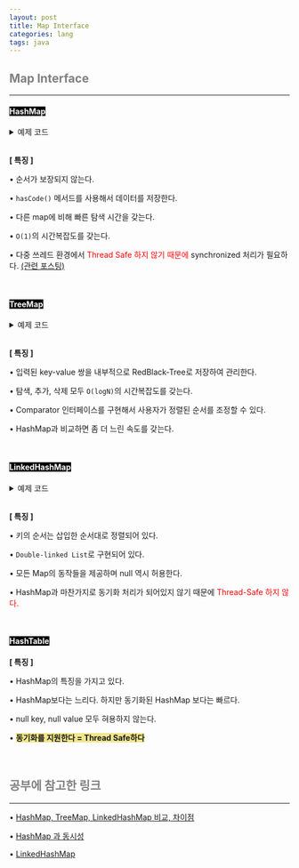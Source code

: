 ```yaml
---
layout: post
title: Map Interface
categories: lang
tags: java
---
```


## <span style="color:gray">Map Interface</span>

---

#### <span style="background-color:black; color:white">HashMap</span>

<details>
<summary>예제 코드</summary>
<div markdown="1">

```java
public static void main(String[] args) {

    Map<String, String> mapTest = new HashMap<>();
    mapTest.put("Facebook", "USA5");
    mapTest.put("Facebook1", "USA4");
    mapTest.put("Facebook2", "USA3");
    mapTest.put("Facebook3", "USA2");
    mapTest.put("Facebook4", "USA1");
    
    for (Map.Entry<String, String> entry : mapTest.entrySet()) {
        System.out.println(entry.getKey() + ":" + entry.getValue());
    }

}

/**
 * Facebook1:USA4
 * Facebook:USA5
 * Facebook4:USA1
 * Facebook3:USA2
 * Facebook2:USA3
 */
```

</div>
</details>

<br>

**[ 특징 ]**

• 순서가 보장되지 않는다. 

• `hasCode()` 메서드를 사용해서 데이터를 저장한다.

• 다른 map에 비해 빠른 탐색 시간을 갖는다.

• `O(1)`의 시간복잡도를 갖는다.

• 다중 쓰레드 환경에서 <span style="color:red">Thread Safe 하지 않기 때문에</span> synchronized 처리가 필요하다. <a href="https://woooongs.tistory.com/67" target="_blank">(관련 포스팅)</a>

<br>

#### <span style="background-color:black; color:white">TreeMap</span>

<details>
<summary>예제 코드</summary>
<div markdown="1">

<br>

**[Comparator X]**

```java
public static void main(String[] args) {

    Map<String, String> mapTest = new TreeMap<>();
    mapTest.put("Facebook", "USA5");
    mapTest.put("Facebook1", "USA4");
    mapTest.put("Facebook2", "USA3");
    mapTest.put("Facebook3", "USA2");
    mapTest.put("Facebook4", "USA1");
    
    for (Map.Entry<String, String> entry : mapTest.entrySet()) {
        System.out.println(entry.getKey() + ":" + entry.getValue());
    }

}

/**
 * Facebook:USA5
 * Facebook1:USA4
 * Facebook2:USA3
 * Facebook3:USA2
 * Facebook4:USA1
 */
```

<br>

**[Comparator O]**

```java
public static void main(String[] args) {

    Map<String, String> mapTest = new TreeMap<>(Comparator.reverseOrder());
    mapTest.put("Facebook", "USA5");
    mapTest.put("Facebook1", "USA4");
    mapTest.put("Facebook2", "USA3");
    mapTest.put("Facebook3", "USA2");
    mapTest.put("Facebook4", "USA1");
    
    for (Map.Entry<String, String> entry : mapTest.entrySet()) {
        System.out.println(entry.getKey() + ":" + entry.getValue());
    }

}

/**
 * Facebook4:USA1
 * Facebook3:USA2
 * Facebook2:USA3
 * Facebook1:USA4
 * Facebook:USA5
 */
```

</div>
</details>

<br>

**[ 특징 ]**

• 입력된 key-value 쌍을 내부적으로 RedBlack-Tree로 저장하여 관리한다.

• 탐색, 추가, 삭제 모두 `O(logN)`의 시간복잡도를 갖는다.

• Comparator 인터페이스를 구현해서 사용자가 정렬된 순서를 조정할 수 있다.

• HashMap과 비교하면 좀 더 느린 속도를 갖는다.

<br>

#### <span style="background-color:black; color:white">LinkedHashMap</span>

<details>
<summary>예제 코드</summary>
<div markdown="1">

```java
public static void main(String[] args) {

    Map<String, String> mapTest = new LinkedHashMap<>();
    mapTest.put("Facebook", "USA5");
    mapTest.put("Facebook1", "USA4");
    mapTest.put("Facebook2", "USA3");
    mapTest.put("Facebook3", "USA2");
    mapTest.put("Facebook4", "USA1");
    
    for (Map.Entry<String, String> entry : mapTest.entrySet()) {
        System.out.println(entry.getKey() + ":" + entry.getValue());
    }

}

/**
 * Facebook:USA5
 * Facebook1:USA4
 * Facebook2:USA3
 * Facebook3:USA2
 * Facebook4:USA1
 */
```

</div>
</details>

<br>

**[ 특징 ]**

• 키의 순서는 삽입한 순서대로 정렬되어 있다.

• `Double-linked List`로 구현되어 있다.

• 모든 Map의 동작들을 제공하며 null 역시 허용한다.

• HashMap과 마찬가지로 동기화 처리가 되어있지 않기 때문에 <span style="color:red">Thread-Safe 하지 않다.</span>
 
<br>

#### <span style="background-color:black; color:white">HashTable</span>

**[ 특징 ]**

• HashMap의 특징을 가지고 있다. 

• HashMap보다는 느리다. 하지만 동기화된 HashMap 보다는 빠르다.

• null key, null value 모두 혀용하지 않는다.

• **<span style="background-color:#F0E68C">동기화를 지원한다 = Thread Safe하다</span>**

<br>

## <span style="color:gray">공부에 참고한 링크</span>

---

• <a href="https://soft.plusblog.co.kr/70" target="_blank">HashMap, TreeMap, LinkedHashMap 비교, 차이점</a>

• <a href="https://woooongs.tistory.com/67" target="_blank">HashMap 과 동시성</a>

• <a href="https://wonyong-jang.github.io/java/2020/10/16/Java-LinkedHashMap.html" target="_blank">LinkedHashMap</a>